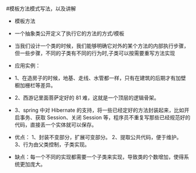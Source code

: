 #模板方法模式写法，以及讲解

- 模板方法
- 一个抽象类公开定义了执行它的方法的方式/模板
- 当我们设计一个类的时候，我们能够明确它对外的某个方法的内部执行步骤，
但一些步骤，不同的子类有不同的行为时,子类可以按需要重写方法实现

- 应用实例： 
- 1、在造房子的时候，地基、走线、水管都一样，只有在建筑的后期才有加壁橱加栅栏等差异。 
- 2、西游记里面菩萨定好的 81 难，这就是一个顶层的逻辑骨架。
- 3、spring 中对 Hibernate 的支持，将一些已经定好的方法封装起来，比如开启事务、获取 Session、关闭 Session 等，程序员不重复写那些已经规范好的代码，直接丢一个实体就可以保存。

- 优点： 1、封装不变部分，扩展可变部分。 2、提取公共代码，便于维护。 3、行为由父类控制，子类实现。
- 缺点：每一个不同的实现都需要一个子类来实现，导致类的个数增加，使得系统更加庞大。
